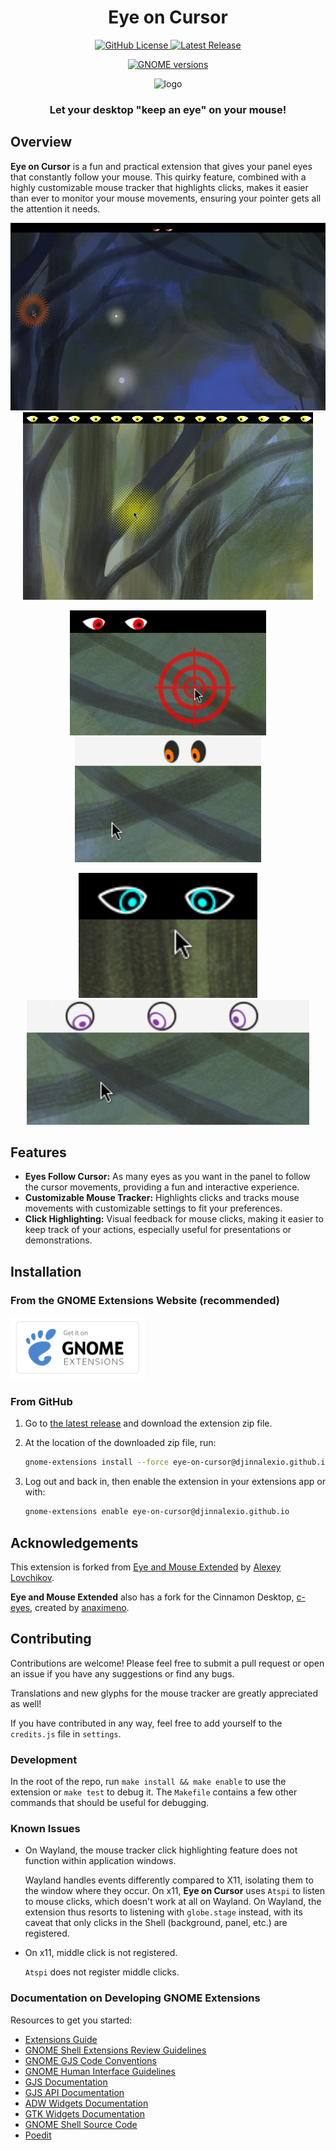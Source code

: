 <h1 align="center">Eye on Cursor</h1>
<p align="center">
  <a href="https://github.com/djinnalexio/eye-on-cursor/blob/main/LICENSE">
    <img alt="GitHub License" src="https://img.shields.io/github/license/djinnalexio/eye-on-cursor?style=for-the-badge&logo=gnu">
  </a>
  <a href="https://github.com/djinnalexio/eye-on-cursor/releases/latest">
    <img alt="Latest Release" src="https://img.shields.io/github/v/release/djinnalexio/eye-on-cursor?label=Latest%20Release&style=for-the-badge&logo=github&color=red">
  </a>
</p>
<p align="center">
  <a href="https://extensions.gnome.org/extension/7036/eye-on-cursor/">
    <img alt="GNOME versions" src="https://img.shields.io/badge/supported_shell_versions-45_|_46_|_47-green?style=for-the-badge&logo=gnome">
  </a>
</p>
<p align="center">
  <img alt="logo" height="100" src="./eye-on-cursor@djinnalexio.github.io/media/eye-on-cursor-logo.svg">
</p>
<h3 align="center">Let your desktop "keep an eye" on your mouse!</h3>

## Overview

**Eye on Cursor** is a fun and practical extension that gives your panel eyes that constantly follow your mouse. This quirky feature, combined with a highly customizable mouse tracker that highlights clicks, makes it easier than ever to monitor your mouse movements, ensuring your pointer gets all the attention it needs.

<p align="center">
<img alt="" height="300" src="assets/tracking.gif">
<img alt="" height="300" src="assets/biblicallyAccurate.png">
</p>
<p align="center">
<img alt="" height="200" src="assets/tracker.png">
<img alt="" height="200" src="assets/comic.png">
</p>
<p align="center">
<img alt="" height="200" src="assets/blueEyes.png">
<img alt="" height="200" src="assets/round.png">
</p>

## Features

- **Eyes Follow Cursor:** As many eyes as you want in the panel to follow the cursor movements, providing a fun and interactive experience.
- **Customizable Mouse Tracker:** Highlights clicks and tracks mouse movements with customizable settings to fit your preferences.
- **Click Highlighting:** Visual feedback for mouse clicks, making it easier to keep track of your actions, especially useful for presentations or demonstrations.

## Installation

### From the GNOME Extensions Website (recommended)

[<img alt="EGO page" height="100" src="assets/get-it-on-ego.svg">](https://extensions.gnome.org/extension/7036/eye-on-cursor/)

### From GitHub

1. Go to [the latest release](https://github.com/djinnalexio/eye-on-cursor/releases/latest) and download the extension zip file.
2. At the location of the downloaded zip file, run:

   ```bash
   gnome-extensions install --force eye-on-cursor@djinnalexio.github.io.shell-extension.zip
   ```

3. Log out and back in, then enable the extension in your extensions app or with:

    ```bash
    gnome-extensions enable eye-on-cursor@djinnalexio.github.io
    ```

## Acknowledgements

This extension is forked from [Eye and Mouse Extended](https://extensions.gnome.org/extension/3139/eye-extended/) by [Alexey Lovchikov](https://github.com/alexeylovchikov).

**Eye and Mouse Extended** also has a fork for the Cinnamon Desktop, [c-eyes](https://github.com/anaximeno/c-eyes), created by [anaximeno](https://github.com/anaximeno/).

## Contributing

Contributions are welcome! Please feel free to submit a pull request or open an issue if you have any suggestions or find any bugs.

Translations and new glyphs for the mouse tracker are greatly appreciated as well!

If you have contributed in any way, feel free to add yourself to the `credits.js` file in `settings`.

### Development

In the root of the repo, run `make install && make enable` to use the extension or `make test` to debug it. The `Makefile` contains a few other commands that should be useful for debugging.

### Known Issues

- On Wayland, the mouse tracker click highlighting feature does not function within application windows.

  Wayland handles events differently compared to X11, isolating them to the window where they occur. On x11, **Eye on Cursor** uses `Atspi` to listen to mouse clicks, which doesn't work at all on Wayland. On Wayland, the extension thus resorts to listening with `globe.stage` instead, with its caveat that only clicks in the Shell (background, panel, etc.) are registered.

- On x11, middle click is not registered.

  `Atspi` does not register middle clicks.

### Documentation on Developing GNOME Extensions

Resources to get you started:

- [Extensions Guide](https://gjs.guide/extensions)
- [GNOME Shell Extensions Review Guidelines](https://gjs.guide/extensions/review-guidelines/review-guidelines.html)
- [GNOME GJS Code Conventions](https://gjs.guide/guides/gjs/style-guide.html#code-conventions)
- [GNOME Human Interface Guidelines](https://developer.gnome.org/hig/)
- [GJS Documentation](https://gitlab.gnome.org/GNOME/gjs/-/tree/HEAD/doc#gjs)
- [GJS API Documentation](https://gjs-docs.gnome.org/)
- [ADW Widgets Documentation](https://gnome.pages.gitlab.gnome.org/libadwaita/doc/1-latest/widget-gallery.html)
- [GTK Widgets Documentation](https://docs.gtk.org/gtk4/visual_index.html)
- [GNOME Shell Source Code](https://gitlab.gnome.org/GNOME/gnome-shell#gnome-shell)
- [Poedit](https://flathub.org/apps/net.poedit.Poedit)
